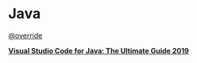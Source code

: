 # Java

[@override](Java%20754a2dba6a504dd0ae90017075c4566f/@override%202302260ba8f740429c739a52f62b4073.md)

[**Visual Studio Code for Java: The Ultimate Guide 2019**](Java%20754a2dba6a504dd0ae90017075c4566f/Visual%20Studio%20Code%20for%20Java%20The%20Ultimate%20Guide%20201%20747bc9f31e824881a94daaf890a6ffb1.md)